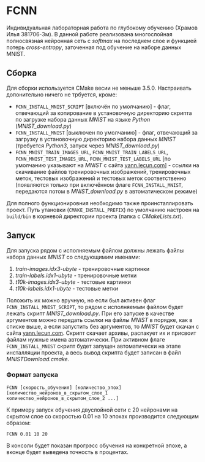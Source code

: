 # FCNN
Индивидуальная лабораторная работа по глубокому обучению (Храмов Илья 381706-3м). В данной работе реализована многослойная полносвязная нейронная сеть c *softmax* на последнем слое и функцией потерь *cross-entropy*, заточенная под обучение на наборе данных MNIST.

## Сборка
Для сборки используется CMake весии не меньше 3.5.0. Настраивать допонительно ничего не трбуется, кроме:
* `FCNN_INSTALL_MNIST_SCRIPT` [включён по умолчанию] - флаг, отвечающий за копирование в установочную директорию скрипта по загрузке набора данных *MNIST* на языке *Python* (*MNIST_download.py*)
* `FCNN_INSTALL_MNIST` [выключен по умолчанию] - флаг, отвечающий за загрузку в установочную директорию набора данных *MNIST* (требуется *Python3*, запуск через *MNIST_download.py*)
* `FCNN_MNIST_TRAIN_IMAGES_URL`, `FCNN_MNIST_TRAIN_LABELS_URL`, `FCNN_MNIST_TEST_IMAGES_URL`, `FCNN_MNIST_TEST_LABELS_URL` [по умолчанию указывают на *MNIST* с сайта [yann.lecun.com](http://yann.lecun.com/exdb/mnist "MNIST")] - ссылки на скачивание файлов тренировочных изображений, тренировочных меток, тестовых изображений и тестовых меток соответственно (появляются только при включённом флаге `FCNN_INSTALL_MNIST`, передаются потом в *MNIST_download.py* в автоматическом режиме)

Для полного функционировния необходимо также проинсталлировать проект. Путь утановки (`CMAKE_INSTALL_PREFIX`) по умолчанию настроен на `build/bin` в корневой директории проекта (папка с *CMakeLists.txt*).
## Запуск
Для запуска рядом с исполняемым файлом должны лежать файлы набора данных *MNIST* со следующимим именами:
1. *train-images.idx3-ubyte* - тренировочные картинки
2. *train-labels.idx1-ubyte* - тренировочные метки
3. *t10k-images.idx3-ubyte* - тестовые картинки
4. *t10k-labels.idx1-ubyte* - тестовые метки

Положить их можно вручную, но если был активен флаг `FCNN_INSTALL_MNIST_SCRIPT`, то рядом с исполняемым файлом будет лежать скрипт *MNIST_download.py*. При его запуске в качестве аргументов можно передать ссылки на файлы *MNIST* в порядке, как в списке выше, а если запустить без аргументов, то *MNIST* будет скачан с сайта [yann.lecun.com](http://yann.lecun.com/exdb/mnist "MNIST"). Скрипт скачает архивы, распакует их и присвоит файлам нужные имена автоматически. При активном флаге `FCNN_INSTALL_MNIST` скрипт будет запущен автоматически на этапе инсталляции проекта, а весь вывод скрипта будет записан в файл *MNISTDownload.cmake*.
### Формат запуска
```
FCNN [скорость_обучения] [количество_эпох] [количество_нейронов_в_скрытом_слое_1 количество_нейронов_в_скрытом_слое_2 ...]
```
К примеру запуск обучения двуслойной сети с 20 нейронами на скрытом слое со скоростью 0.01 на 10 эпохах производится следующим образом:
```
FCNN 0.01 10 20
```
В консоли будет показан прогрэсс обучения на конкретной эпохе, а вконце будет выведена точность в процентах.

